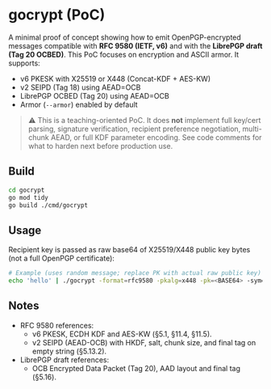 # gocrypt (PoC)

A minimal proof of concept showing how to emit OpenPGP-encrypted messages compatible with **RFC 9580 (IETF, v6)** and with the **LibrePGP draft (Tag 20 OCBED)**. This PoC focuses on encryption and ASCII armor. It supports:

- v6 PKESK with X25519 or X448 (Concat-KDF + AES-KW)
- v2 SEIPD (Tag 18) using AEAD=OCB
- LibrePGP OCBED (Tag 20) using AEAD=OCB
- Armor (`--armor`) enabled by default

> ⚠️ This is a teaching-oriented PoC. It does **not** implement full key/cert parsing, signature verification, recipient preference negotiation, multi-chunk AEAD, or full KDF parameter encoding. See code comments for what to harden next before production use.

## Build

```bash
cd gocrypt
go mod tidy
go build ./cmd/gocrypt
```

## Usage

Recipient key is passed as raw base64 of X25519/X448 public key bytes (not a full OpenPGP certificate):

```bash
# Example (uses random message; replace PK with actual raw public key)
echo 'hello' | ./gocrypt -format=rfc9580 -pkalg=x448 -pk=<BASE64> -sym=aes256 -out msg.asc
```

## Notes

- RFC 9580 references:
  - v6 PKESK, ECDH KDF and AES-KW (§5.1, §11.4, §11.5).
  - v2 SEIPD (AEAD-OCB) with HKDF, salt, chunk size, and final tag on empty string (§5.13.2).
- LibrePGP draft references:
  - OCB Encrypted Data Packet (Tag 20), AAD layout and final tag (§5.16).
